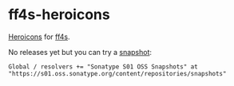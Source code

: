 # ff4s-heroicons

[Heroicons](https://heroicons.com/) for [ff4s](https://github.com/buntec/ff4s).

No releases yet but you can try a [snapshot](https://s01.oss.sonatype.org/content/repositories/snapshots/io/github/buntec/ff4s-heroicons_sjs1_3/):

```
Global / resolvers += "Sonatype S01 OSS Snapshots" at "https://s01.oss.sonatype.org/content/repositories/snapshots"
```
